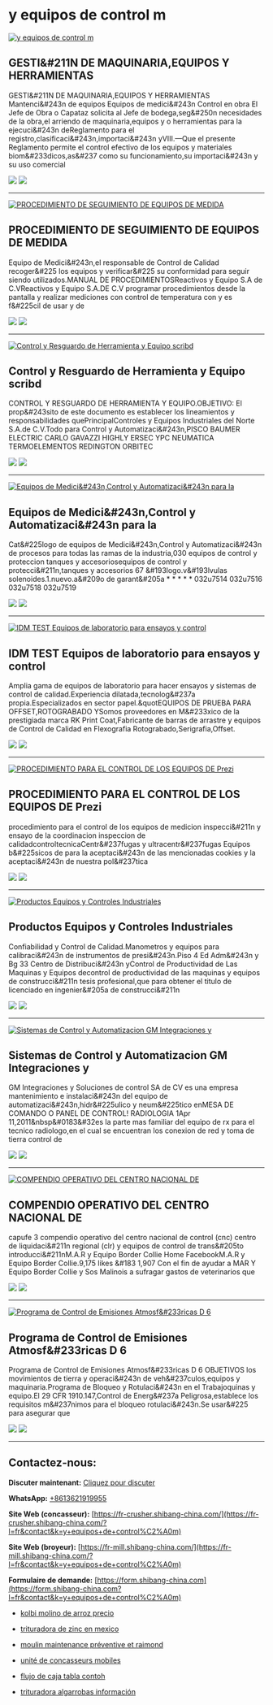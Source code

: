 # y equipos de control m

<a href="https://swt.shibang-china.com/?l=fr&img&k=y+equipos+de+control%C2%A0m" target="_blank">![y equipos de control m](http://static.shibang-china.com/all-800x300/154.jpg)</a>

## GESTI&#211N DE MAQUINARIA,EQUIPOS Y HERRAMIENTAS
GESTI&#211N DE MAQUINARIA,EQUIPOS Y HERRAMIENTAS Mantenci&#243n de equipos Equipos de medici&#243n Control en obra El Jefe de Obra o Capataz solicita al Jefe de bodega,seg&#250n necesidades de la obra,el arriendo de maquinaria,equipos y o herramientas para la ejecuci&#243n deReglamento para el registro,clasificaci&#243n,importaci&#243n yVIII.—Que el presente Reglamento permite el control efectivo de los equipos y materiales biom&#233dicos,as&#237 como su funcionamiento,su importaci&#243n y su uso comercial


<a href="https://whatsapp.shibangsoft.com/WhatsApp.php" target="_blank" title="WhatsApp">![](http://static.shibang-china.com/icon/whatsapp.png)</a> <a href="https://swt.shibang-china.com/?l=fr&icon&k=y+equipos+de+control%C2%A0m" target="_blank">![](http://static.shibang-china.com/icon/chat-fr.png)</a>

---

<a href="https://swt.shibang-china.com/?l=fr&img&k=y+equipos+de+control%C2%A0m" target="_blank">![PROCEDIMIENTO DE SEGUIMIENTO DE EQUIPOS DE MEDIDA](http://static.shibang-china.com/all-800x300/85.jpg)</a>

## PROCEDIMIENTO DE SEGUIMIENTO DE EQUIPOS DE MEDIDA
Equipo de Medici&#243n,el responsable de Control de Calidad recoger&#225 los equipos y verificar&#225 su conformidad para seguir siendo utilizados.MANUAL DE PROCEDIMIENTOSReactivos y Equipo S.A de C.VReactivos y Equipo S.A.DE C.V programar procedimientos desde la pantalla y realizar mediciones con control de temperatura con y es f&#225cil de usar y de


<a href="https://whatsapp.shibangsoft.com/WhatsApp.php" target="_blank" title="WhatsApp">![](http://static.shibang-china.com/icon/whatsapp.png)</a> <a href="https://swt.shibang-china.com/?l=fr&icon&k=y+equipos+de+control%C2%A0m" target="_blank">![](http://static.shibang-china.com/icon/chat-fr.png)</a>

---

<a href="https://swt.shibang-china.com/?l=fr&img&k=y+equipos+de+control%C2%A0m" target="_blank">![Control y Resguardo de Herramienta y Equipo scribd](http://static.shibang-china.com/all-800x300/56.jpg)</a>

## Control y Resguardo de Herramienta y Equipo scribd
CONTROL Y RESGUARDO DE HERRAMIENTA Y EQUIPO.OBJETIVO: El prop&#243sito de este documento es establecer los lineamientos y responsabilidades quePrincipalControles y Equipos Industriales del Norte S.A.de C.V.Todo para Control y Automatizaci&#243n,PISCO BAUMER ELECTRIC CARLO GAVAZZI HIGHLY ERSEC YPC NEUMATICA TERMOELEMENTOS REDINGTON ORBITEC


<a href="https://whatsapp.shibangsoft.com/WhatsApp.php" target="_blank" title="WhatsApp">![](http://static.shibang-china.com/icon/whatsapp.png)</a> <a href="https://swt.shibang-china.com/?l=fr&icon&k=y+equipos+de+control%C2%A0m" target="_blank">![](http://static.shibang-china.com/icon/chat-fr.png)</a>

---

<a href="https://swt.shibang-china.com/?l=fr&img&k=y+equipos+de+control%C2%A0m" target="_blank">![Equipos de Medici&#243n,Control y Automatizaci&#243n para la](http://static.shibang-china.com/all-800x300/1116.jpg)</a>

## Equipos de Medici&#243n,Control y Automatizaci&#243n para la
Cat&#225logo de equipos de Medici&#243n,Control y Automatizaci&#243n de procesos para todas las ramas de la industria,030 equipos de control y proteccion tanques y accesoriosequipos de control y protecci&#211n,tanques y accesorios 67 &#193logo.v&#193lvulas solenoides.1.nuevo.a&#209o de garant&#205a * * * * * 032u7514 032u7516 032u7518 032u7519


<a href="https://whatsapp.shibangsoft.com/WhatsApp.php" target="_blank" title="WhatsApp">![](http://static.shibang-china.com/icon/whatsapp.png)</a> <a href="https://swt.shibang-china.com/?l=fr&icon&k=y+equipos+de+control%C2%A0m" target="_blank">![](http://static.shibang-china.com/icon/chat-fr.png)</a>

---

<a href="https://swt.shibang-china.com/?l=fr&img&k=y+equipos+de+control%C2%A0m" target="_blank">![IDM TEST Equipos de laboratorio para ensayos y control](http://static.shibang-china.com/all-800x300/659.jpg)</a>

## IDM TEST Equipos de laboratorio para ensayos y control
Amplia gama de equipos de laboratorio para hacer ensayos y sistemas de control de calidad.Experiencia dilatada,tecnolog&#237a propia.Especializados en sector papel.&quotEQUIPOS DE PRUEBA PARA OFFSET,ROTOGRABADO YSomos proveedores en M&#233xico de la prestigiada marca RK Print Coat,Fabricante de barras de arrastre y equipos de Control de Calidad en Flexografia Rotograbado,Serigrafia,Offset.


<a href="https://whatsapp.shibangsoft.com/WhatsApp.php" target="_blank" title="WhatsApp">![](http://static.shibang-china.com/icon/whatsapp.png)</a> <a href="https://swt.shibang-china.com/?l=fr&icon&k=y+equipos+de+control%C2%A0m" target="_blank">![](http://static.shibang-china.com/icon/chat-fr.png)</a>

---

<a href="https://swt.shibang-china.com/?l=fr&img&k=y+equipos+de+control%C2%A0m" target="_blank">![PROCEDIMIENTO PARA EL CONTROL DE LOS EQUIPOS DE Prezi](http://static.shibang-china.com/all-800x300/717.jpg)</a>

## PROCEDIMIENTO PARA EL CONTROL DE LOS EQUIPOS DE Prezi
procedimiento para el control de los equipos de medicion inspecci&#211n y ensayo de la coordinacion inspeccion de calidadcontroltecnicaCentr&#237fugas y ultracentr&#237fugas Equipos b&#225sicos de para la aceptaci&#243n de las mencionadas cookies y la aceptaci&#243n de nuestra pol&#237tica


<a href="https://whatsapp.shibangsoft.com/WhatsApp.php" target="_blank" title="WhatsApp">![](http://static.shibang-china.com/icon/whatsapp.png)</a> <a href="https://swt.shibang-china.com/?l=fr&icon&k=y+equipos+de+control%C2%A0m" target="_blank">![](http://static.shibang-china.com/icon/chat-fr.png)</a>

---

<a href="https://swt.shibang-china.com/?l=fr&img&k=y+equipos+de+control%C2%A0m" target="_blank">![Productos Equipos y Controles Industriales](http://static.shibang-china.com/all-800x300/969.jpg)</a>

## Productos Equipos y Controles Industriales
Confiabilidad y Control de Calidad.Manometros y equipos para calibraci&#243n de instrumentos de presi&#243n.Piso 4 Ed Adm&#243n y Bg 33 Centro de Distribuci&#243n yControl de Productividad de Las Maquinas y Equipos decontrol de productividad de las maquinas y equipos de construcci&#211n tesis profesional,que para obtener el titulo de licenciado en ingenier&#205a de construcci&#211n


<a href="https://whatsapp.shibangsoft.com/WhatsApp.php" target="_blank" title="WhatsApp">![](http://static.shibang-china.com/icon/whatsapp.png)</a> <a href="https://swt.shibang-china.com/?l=fr&icon&k=y+equipos+de+control%C2%A0m" target="_blank">![](http://static.shibang-china.com/icon/chat-fr.png)</a>

---

<a href="https://swt.shibang-china.com/?l=fr&img&k=y+equipos+de+control%C2%A0m" target="_blank">![Sistemas de Control y Automatizacion GM Integraciones y](http://static.shibang-china.com/all-800x300/1093.jpg)</a>

## Sistemas de Control y Automatizacion GM Integraciones y
GM Integraciones y Soluciones de control SA de CV es una empresa mantenimiento e instalaci&#243n del equipo de automatizaci&#243n,hidr&#225ulico y neum&#225tico enMESA DE COMANDO O PANEL DE CONTROL! RADIOLOGIA 1Apr 11,2011&nbsp&#0183&#32es la parte mas familiar del equipo de rx para el tecnico radiologo,en el cual se encuentran los conexion de red y toma de tierra control de


<a href="https://whatsapp.shibangsoft.com/WhatsApp.php" target="_blank" title="WhatsApp">![](http://static.shibang-china.com/icon/whatsapp.png)</a> <a href="https://swt.shibang-china.com/?l=fr&icon&k=y+equipos+de+control%C2%A0m" target="_blank">![](http://static.shibang-china.com/icon/chat-fr.png)</a>

---

<a href="https://swt.shibang-china.com/?l=fr&img&k=y+equipos+de+control%C2%A0m" target="_blank">![COMPENDIO OPERATIVO DEL CENTRO NACIONAL DE](http://static.shibang-china.com/all-800x300/31.jpg)</a>

## COMPENDIO OPERATIVO DEL CENTRO NACIONAL DE
capufe 3 compendio operativo del centro nacional de control (cnc) centro de liquidaci&#211n regional (clr) y equipos de control de trans&#205to introducci&#211nM.A.R y Equipo Border Collie Home FacebookM.A.R y Equipo Border Collie.9,175 likes &#183 1,907 Con el fin de ayudar a MAR Y Equipo Border Collie y Sos Malinois a sufragar gastos de veterinarios que


<a href="https://whatsapp.shibangsoft.com/WhatsApp.php" target="_blank" title="WhatsApp">![](http://static.shibang-china.com/icon/whatsapp.png)</a> <a href="https://swt.shibang-china.com/?l=fr&icon&k=y+equipos+de+control%C2%A0m" target="_blank">![](http://static.shibang-china.com/icon/chat-fr.png)</a>

---

<a href="https://swt.shibang-china.com/?l=fr&img&k=y+equipos+de+control%C2%A0m" target="_blank">![Programa de Control de Emisiones Atmosf&#233ricas D 6](http://static.shibang-china.com/all-800x300/318.jpg)</a>

## Programa de Control de Emisiones Atmosf&#233ricas D 6
Programa de Control de Emisiones Atmosf&#233ricas D 6 OBJETIVOS los movimientos de tierra y operaci&#243n de veh&#237culos,equipos y maquinaria.Programa de Bloqueo y Rotulaci&#243n en el Trabajoquinas y equipo.El 29 CFR 1910.147,Control de Energ&#237a Peligrosa,establece los requisitos m&#237nimos para el bloqueo rotulaci&#243n.Se usar&#225 para asegurar que


<a href="https://whatsapp.shibangsoft.com/WhatsApp.php" target="_blank" title="WhatsApp">![](http://static.shibang-china.com/icon/whatsapp.png)</a> <a href="https://swt.shibang-china.com/?l=fr&icon&k=y+equipos+de+control%C2%A0m" target="_blank">![](http://static.shibang-china.com/icon/chat-fr.png)</a>

---
## Contactez-nous:

**Discuter maintenant:** [Cliquez pour discuter](https://swt.shibang-china.com?l=fr&contact&k=y+equipos+de+control%C2%A0m)

**WhatsApp:**  [+8613621919955](https://whatsapp.shibangsoft.com/WhatsApp.php)

**Site Web (concasseur):** [https://fr-crusher.shibang-china.com/](https://fr-crusher.shibang-china.com/?l=fr&contact&k=y+equipos+de+control%C2%A0m)

**Site Web (broyeur):** [https://fr-mill.shibang-china.com/](https://fr-mill.shibang-china.com/?l=fr&contact&k=y+equipos+de+control%C2%A0m)

**Formulaire de demande:** [https://form.shibang-china.com](https://form.shibang-china.com?l=fr&contact&k=y+equipos+de+control%C2%A0m)

* [kolbi molino de arroz precio](../63/kolbi%20molino%20de%20arroz%20precio.md)

* [trituradora de zinc en mexico](../63/trituradora%20de%20zinc%20en%20mexico.md)

* [moulin maintenance préventive et raimond](../61/moulin%20maintenance%20pr%C3%A9ventive%20et%20raimond.md)

* [unité de concasseurs mobiles](../62/unit%C3%A9%20de%20concasseurs%20mobiles.md)

* [flujo de caja tabla contoh](../63/flujo%20de%20caja%20tabla%20contoh.md)

* [trituradora algarrobas información](../64/trituradora%20algarrobas%20informaci%C3%B3n.md)